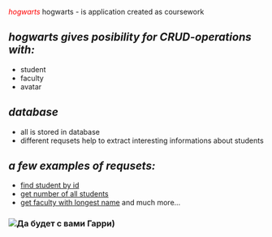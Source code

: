 <span style="color:red">*hogwarts*</span>
hogwarts - is application created as coursework
## *hogwarts gives posibility for CRUD-operations with:*
* student
* faculty
* avatar
## *database*
* all is stored in database
* different requsets help to extract interesting informations about students
## *a few examples of requsets:*
- [find student by id](http://localhost:8080/student/ "add student id after / in search string")
- [get number of all students](http://localhost:8080/student/count-of-all-students/ "press" )
- [get faculty with longest name](http://localhost:8080/faculty/longest-name/ "press")
and much more...
### ![Да будет с вами Гарри](https://s12.stc.all.kpcdn.net/afisha/msk/wp-content/uploads/sites/5/2021/01/1-14.jpg))
